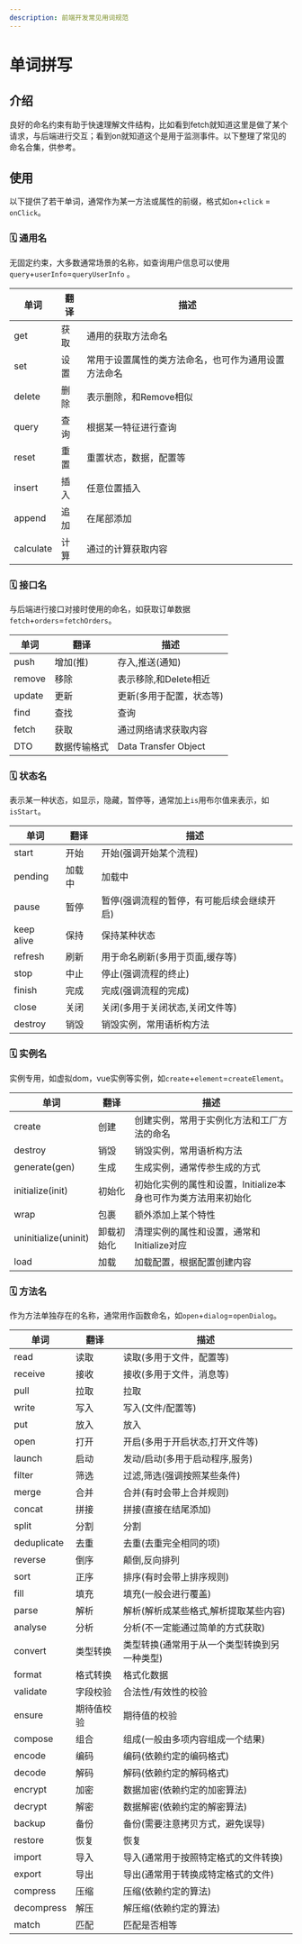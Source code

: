 ```yaml
---
description: 前端开发常见用词规范
---
```


# 单词拼写

## 介绍

良好的命名约束有助于快速理解文件结构，比如看到fetch就知道这里是做了某个请求，与后端进行交互；看到on就知道这个是用于监测事件。以下整理了常见的命名合集，供参考。

## 使用

以下提供了若干单词，通常作为某一方法或属性的前缀，格式如`on`+`click` = `onClick`。

### 🗓 通用名

无固定约束，大多数通常场景的名称，如查询用户信息可以使用`query`+`userInfo`=`queryUserInfo` 。

| 单词      | 翻译 | 描述                                                 |
| --------- | ---- | ---------------------------------------------------- |
| get       | 获取 | 通用的获取方法命名                                   |
| set       | 设置 | 常用于设置属性的类方法命名，也可作为通用设置方法命名 |
| delete    | 删除 | 表示删除，和Remove相似                               |
| query     | 查询 | 根据某一特征进行查询                                 |
| reset     | 重置 | 重置状态，数据，配置等                               |
| insert    | 插入 | 任意位置插入                                         |
| append    | 追加 | 在尾部添加                                           |
| calculate | 计算 | 通过的计算获取内容                                   |

### 🗓 接口名

与后端进行接口对接时使用的命名，如获取订单数据`fetch`+`orders`=`fetchOrders`。

| 单词   | 翻译         | 描述                     |
| ------ | ------------ | ------------------------ |
| push   | 增加(推)     | 存入,推送(通知)          |
| remove | 移除         | 表示移除,和Delete相近    |
| update | 更新         | 更新(多用于配置，状态等) |
| find   | 查找         | 查询                     |
| fetch  | 获取         | 通过网络请求获取内容     |
| DTO    | 数据传输格式 | Data Transfer Object     |

### 🗓 状态名

表示某一种状态，如显示，隐藏，暂停等，通常加上`is`用布尔值来表示，如`isStart`。

| 单词       | 翻译   | 描述                                       |
| ---------- | ------ | ------------------------------------------ |
| start      | 开始   | 开始(强调开始某个流程)                     |
| pending    | 加载中 | 加载中                                     |
| pause      | 暂停   | 暂停(强调流程的暂停，有可能后续会继续开启) |
| keep alive | 保持   | 保持某种状态                               |
| refresh    | 刷新   | 用于命名刷新(多用于页面,缓存等)            |
| stop       | 中止   | 停止(强调流程的终止)                       |
| finish     | 完成   | 完成(强调流程的完成)                       |
| close      | 关闭   | 关闭(多用于关闭状态,关闭文件等)            |
| destroy    | 销毁   | 销毁实例，常用语析构方法                   |

### 🗓 实例名

实例专用，如虚拟dom，vue实例等实例，如`create`+`element`=`createElement`。

| 单词                 | 翻译       | 描述                                                           |
| -------------------- | ---------- | -------------------------------------------------------------- |
| create               | 创建       | 创建实例，常用于实例化方法和工厂方法的命名                     |
| destroy              | 销毁       | 销毁实例，常用语析构方法                                       |
| generate(gen)        | 生成       | 生成实例，通常传参生成的方式                                   |
| initialize(init)     | 初始化     | 初始化实例的属性和设置，Initialize本身也可作为类方法用来初始化 |
| wrap                 | 包裹       | 额外添加上某个特性                                             |
| uninitialize(uninit) | 卸载初始化 | 清理实例的属性和设置，通常和Initialize对应                     |
| load                 | 加载       | 加载配置，根据配置创建内容                                     |

### 🗓 方法名

作为方法单独存在的名称，通常用作函数命名，如`open`+`dialog`=`openDialog`。

| 单词        | 翻译       | 描述                                         |
| ----------- | ---------- | -------------------------------------------- |
| read        | 读取       | 读取(多用于文件，配置等)                     |
| receive     | 接收       | 接收(多用于文件，消息等)                     |
| pull        | 拉取       | 拉取                                         |
| write       | 写入       | 写入(文件/配置等)                            |
| put         | 放入       | 放入                                         |
| open        | 打开       | 开启(多用于开启状态,打开文件等)              |
| launch      | 启动       | 发动/启动(多用于启动程序,服务)               |
| filter      | 筛选       | 过滤,筛选(强调按照某些条件)                  |
| merge       | 合并       | 合并(有时会带上合并规则)                     |
| concat      | 拼接       | 拼接(直接在结尾添加)                         |
| split       | 分割       | 分割                                         |
| deduplicate | 去重       | 去重(去重完全相同的项)                       |
| reverse     | 倒序       | 颠倒,反向排列                                |
| sort        | 正序       | 排序(有时会带上排序规则)                     |
| fill        | 填充       | 填充(一般会进行覆盖)                         |
| parse       | 解析       | 解析(解析成某些格式,解析提取某些内容)        |
| analyse     | 分析       | 分析(不一定能通过简单的方式获取)             |
| convert     | 类型转换   | 类型转换(通常用于从一个类型转换到另一种类型) |
| format      | 格式转换   | 格式化数据                                   |
| validate    | 字段校验   | 合法性/有效性的校验                          |
| ensure      | 期待值校验 | 期待值的校验                                 |
| compose     | 组合       | 组成(一般由多项内容组成一个结果)             |
| encode      | 编码       | 编码(依赖约定的编码格式)                     |
| decode      | 解码       | 解码(依赖约定的解码格式)                     |
| encrypt     | 加密       | 数据加密(依赖约定的加密算法)                 |
| decrypt     | 解密       | 数据解密(依赖约定的解密算法)                 |
| backup      | 备份       | 备份(需要注意拷贝方式，避免误导)             |
| restore     | 恢复       | 恢复                                         |
| import      | 导入       | 导入(通常用于按照特定格式的文件转换)         |
| export      | 导出       | 导出(通常用于转换成特定格式的文件)           |
| compress    | 压缩       | 压缩(依赖约定的算法)                         |
| decompress  | 解压       | 解压缩(依赖约定的算法)                       |
| match       | 匹配       | 匹配是否相等                                 |
